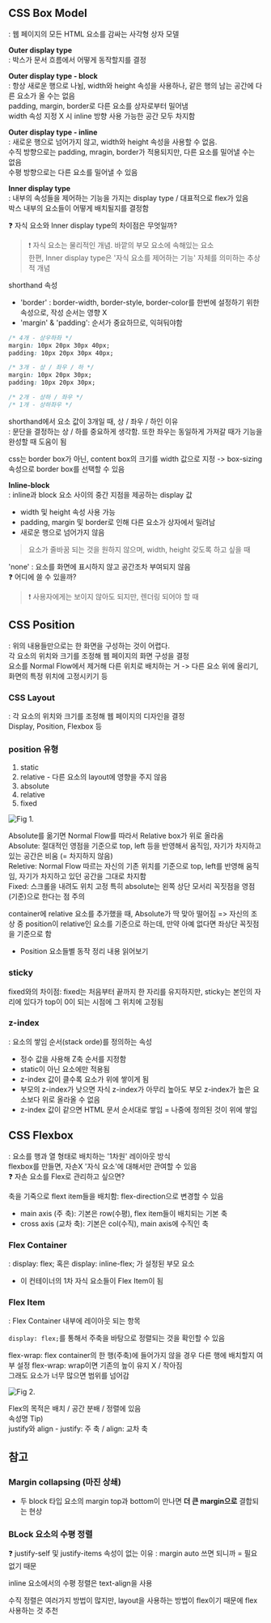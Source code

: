 ## CSS Box Model  
: 웹 페이지의 모든 HTML 요소를 감싸는 사각형 상자 모델  

**Outer display type**  
: 박스가 문서 흐름에서 어떻게 동작할지를 결정

**Outer display type - block**  
: 항상 새로운 행으로 나뉨, width와 height 속성을 사용하나, 같은 행의 남는 공간에 다른 요소가 올 수는 없음  
padding, margin, border로 다른 요소를 상자로부터 밀어냄  
width 속성 지정 X 시 inline 방향 사용 가능한 공간 모두 차지함  

**Outer display type - inline**  
: 새로운 행으로 넘어가지 않고, width와 height 속성을 사용할 수 없음.  
수직 방향으로는 padding, mragin, border가 적용되지만, 다른 요소를 밀어낼 수는 없음  
수평 방향으로는 다른 요소를 밀어낼 수 있음  

**Inner display type**  
: 내부의 속성들을 제어하는 기능을 가지는 display type / 대표적으로 flex가 있음  
박스 내부의 요소들이 어떻게 배치될지를 결정함  

❓ 자식 요소와 Inner display type의 차이점은 무엇일까?  
> ❗ 자식 요소는 물리적인 개념. 바깥의 부모 요소에 속해있는 요소  
한편, Inner display type은 '자식 요소를 제어하는 기능' 자체를 의미하는 추상적 개념  

shorthand 속성 
- 'border' : border-width, border-style, border-color를 한번에 설정하기 위한 속성으로, 작성 순서는 영향 X  
- 'margin' & 'padding': 순서가 중요하므로, 익혀둬야함  

```css
/* 4개 - 상우하좌 */
margin: 10px 20px 30px 40px;
padding: 10px 20px 30px 40px;

/* 3개 - 상 / 좌우 / 하 */  
margin: 10px 20px 30px;
padding: 10px 20px 30px;

/* 2개 - 상하 / 좌우 */  
/* 1개 - 상하좌우 */
```  

shorthand에서 요소 값이 3개일 때, 상 / 좌우 / 하인 이유  
: 문단을 결정하는 상 / 하를 중요하게 생각함. 또한 좌우는 동일하게 가져갈 때가 기능을 완성할 때 도움이 됨  

css는 border box가 아닌, content box의 크기를 width 값으로 지정 -> box-sizing 속성으로 border box를 선택할 수 있음  

**Inline-block**  
: inline과 block 요소 사이의 중간 지점을 제공하는 display 값  
* width 및 height 속성 사용 가능  
* padding, margin 및 border로 인해 다른 요소가 상자에서 밀려남  
* 새로운 행으로 넘어가지 않음  
> 요소가 줄바꿈 되는 것을 원하지 않으며, width, height 갖도록 하고 싶을 때  

'none' : 요소를 화면에 표시하지 않고 공간조차 부여되지 않음  
❓ 어디에 쓸 수 있을까?  
> ❗ 사용자에게는 보이지 않아도 되지만, 렌더링 되어야 할 때  

## CSS Position  
: 위의 내용들만으로는 한 화면을 구성하는 것이 어렵다.  
각 요소의 위치와 크기를 조정해 웹 페이지의 화면 구성을 결정  
요소를 Normal Flow에서 제거해 다른 위치로 배치하는 거 -> 다른 요소 위에 올리기, 화면의 특정 위치에 고정시키기 등  

### CSS Layout  
: 각 요소의 위치와 크기를 조정해 웹 페이지의 디자인을 결정  
Display, Position, Flexbox 등  

### position 유형  
1. static
2. relative - 다른 요소의 layout에 영향을 주지 않음   
3. absolute   
4. relative  
5. fixed  

![Fig 1.](src/image.png)  

Absolute를 옮기면 Normal Flow를 따라서 Relative box가 위로 올라옴  
Absolute: 절대적인 영점을 기준으로 top, left 등을 반영해서 움직임, 자기가 차지하고 있는 공간은 비움 (= 차지하지 않음)  
Reletive: Normal Flow 따르는 자신의 기존 위치를 기준으로 top, left를 반영해 움직임, 자기가 차지하고 있던 공간을 그대로 차지함  
Fixed: 스크롤을 내려도 위치 고정
특히 absolute는 왼쪽 상단 모서리 꼭짓점을 영점(기준)으로 한다는 점 주의  

container에 relative 요소를 추가했을 때, Absolute가 딱 맞아 떨어짐 => 자신의 조상 중 position이 relative인 요소를 기준으로 하는데, 만약 아예 없다면 좌상단 꼭짓점을 기준으로 함  

- Position 요소들별 동작 정리 내용 읽어보기  

### sticky  
fixed와의 차이점: fixed는 처음부터 끝까지 한 자리를 유지하지만, sticky는 본인의 자리에 있다가 top이 0이 되는 시점에 그 위치에 고정됨  

### z-index  
: 요소의 쌓임 순서(stack orde)를 정의하는 속성  
* 정수 값을 사용해 Z축 순서를 지정함    
* static이 아닌 요소에만 적용됨  
* z-index 값이 클수록 요소가 위에 쌓이게 됨  
* 부모의 z-index가 낮으면 자식 z-index가 아무리 높아도 부모 z-index가 높은 요소보다 위로 올라올 수 없음  
* z-index 값이 같으면 HTML 문서 순서대로 쌓임 = 나중에 정의된 것이 위에 쌓임  


## CSS Flexbox  
: 요소를 행과 열 형태로 배치하는 '1차원' 레이아웃 방식  
flexbox를 만들면, 자손X '자식 요소'에 대해서만 관여할 수 있음  
❓ 자손 요소를 Flex로 관리하고 싶으면?  

축을 기죽으로 flext item들을 배치함: flex-direction으로 변경할 수 있음   
* main axis (주 축): 기본은 row(수평), flex item들이 배치되는 기본 축    
* cross axis (교차 축): 기본은 col(수직), main axis에 수직인 축    

### Flex Container  
: display: flex; 혹은 display: inline-flex; 가 설정된 부모 요소  
* 이 컨테이너의 1차 자식 요소들이 Flex Item이 됨  

### Flex Item  
: Flex Container 내부에 레이아웃 되는 항목  

`display: flex;`를 통해서 주축을 바탕으로 정렬되는 것을 확인할 수 있음  

flex-wrap: flex container의 한 행(주축)에 들어가지 않을 경우 다른 행에 배치할지 여부 설정 
flex-wrap: wrap이면 기존의 높이 유지 X / 작아짐  
그래도 요소가 너무 많으면 범위를 넘어감  

![Fig 2.](src/image1.png)  

Flex의 목적은 배치 / 공간 분배 / 정렬에 있음  
속성명 Tip)  
justify와 align - justify: 주 축 / align: 교차 축  

## 참고  
### Margin collapsing (마진 상쇄)  
* 두 block 타입 요소의 margin top과 bottom이 만나면 **더 큰 margin으로** 결합되는 현상  

### BLock 요소의 수평 정렬  
❓ justify-self 및 justify-items 속성이 없는 이유
: margin auto 쓰면 되니까 = 필요 없기 때문  

inline 요소에서의 수평 정렬은 text-align을 사용  

수직 정렬은 여러가지 방법이 많지만, layout을 사용하는 방법이 flex이기 때문에 flex 사용하는 것 추천  

